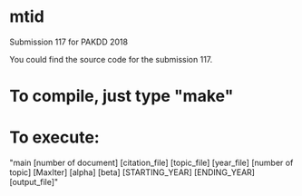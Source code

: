 # mtid
Submission 117 for PAKDD 2018

You could find the source code for the submission 117.
# To compile, just type "make"
# To execute:
"main [number of document] [citation_file] [topic_file] [year_file] [number of topic] [MaxIter] [alpha] [beta] [STARTING_YEAR] [ENDING_YEAR] [output_file]"
